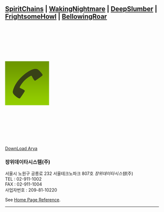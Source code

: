 <!-- # iamwjlee.github.io -->
<!-- [![1](./res/생생한악몽.png)](http://www.j-pos.co.kr/) -->

<!-- 정신사슬 | 생생한악몽 | 깊은잠 | 섬찟한울음소리 | 우레와같은울부짖음  -->
## [SpiritChains](./SpiritChains.md) | [WakingNightmare](./WakingNightmare.md) | [DeepSlumber](./DeepSlumber.md) | [FrightsomeHowl](./FrightsomeHowl.md) | [BellowingRoar](./BellowingRoar.md)

<br/>
<br/>
<br/>
<br/>
<br/>
<br/>

![1](./res/1.png) 
   
<br/>
<br/>
<br/>
<br/>
<br/>
<br/>
<!-- 아래사용시 다운로드시 사이트에서 사용할수 없는 파일로 에러나옴 -->
<!-- <a href="mainU.rpm" download>Click to Download</a> -->
   

[DownLoad Arya](https://iamwjlee.github.io/res/mainU.rpm)   


### 장위데이타시스템(주)

서울시 노원구 공릉로 232 서울테크노파크 807호 *장위데이타시스템*(주)   
TEL : 02-911-1002    
FAX : 02-911-1004    
사업자번호 : 209-81-10220  

See [Home Page Reference](http://www.j-pos.co.kr/).

---


